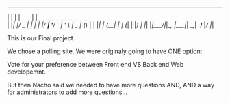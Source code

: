 

 _   _       _                            
| | | | ___ | |_   _  ___ _ __ __ _ _ __  
| |_| |/ _ \| | | | |/ __| '__/ _` | '_ \ 
|  _  | (_) | | |_| | (__| | | (_| | |_) |
|_| |_|\___/|_|\__, |\___|_|  \__,_| .__/ 
               |___/               |_|    
    


This is our Final project

We chose a polling site. We were originaly going to have ONE option:

Vote for your preference between Front end VS Back end Web developemnt.

But then Nacho said we needed to have more questions AND, AND a way for administrators to add more questions...